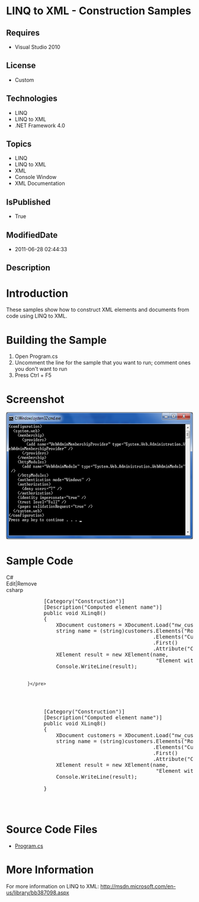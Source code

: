# LINQ to XML - Construction Samples
## Requires
* Visual Studio 2010
## License
* Custom
## Technologies
* LINQ
* LINQ to XML
* .NET Framework 4.0
## Topics
* LINQ
* LINQ to XML
* XML
* Console Window
* XML Documentation
## IsPublished
* True
## ModifiedDate
* 2011-06-28 02:44:33
## Description

<h1>Introduction</h1>
<p>These samples show how to construct XML elements and documents from code using LINQ to XML.</p>
<h1><span>Building the Sample</span></h1>
<ol>
<li>Open Program.cs </li><li>Uncomment the line for the sample that you want to run; comment ones you don't want to run
</li><li>Press Ctrl &#43; F5 </li></ol>
<h1>Screenshot</h1>
<p><img src="23878-screenshot.png" alt="" width="677" height="342"></p>
<h1>Sample Code</h1>
<div class="scriptcode">
<div class="pluginEditHolder" pluginCommand="mceScriptCode">
<div class="title"><span>C#</span></div>
<div class="pluginLinkHolder"><span class="pluginEditHolderLink">Edit</span>|<span class="pluginRemoveHolderLink">Remove</span></div>
<span class="hidden">csharp</span>
<pre class="hidden">            [Category(&quot;Construction&quot;)]
            [Description(&quot;Computed element name&quot;)]
            public void XLinq8()
            {
                XDocument customers = XDocument.Load(&quot;nw_customers.xml&quot;);
                string name = (string)customers.Elements(&quot;Root&quot;)
                                               .Elements(&quot;Customers&quot;)
                                               .First()
                                               .Attribute(&quot;CustomerID&quot;);
                XElement result = new XElement(name,
                                                &quot;Element with a computed name&quot;);
                Console.WriteLine(result);

            }</pre>
<div class="preview">
<pre id="codePreview" class="csharp">&nbsp;&nbsp;&nbsp;&nbsp;&nbsp;&nbsp;&nbsp;&nbsp;&nbsp;&nbsp;&nbsp;&nbsp;[Category(<span class="cs__string">&quot;Construction&quot;</span>)]&nbsp;
&nbsp;&nbsp;&nbsp;&nbsp;&nbsp;&nbsp;&nbsp;&nbsp;&nbsp;&nbsp;&nbsp;&nbsp;[Description(<span class="cs__string">&quot;Computed&nbsp;element&nbsp;name&quot;</span>)]&nbsp;
&nbsp;&nbsp;&nbsp;&nbsp;&nbsp;&nbsp;&nbsp;&nbsp;&nbsp;&nbsp;&nbsp;&nbsp;<span class="cs__keyword">public</span>&nbsp;<span class="cs__keyword">void</span>&nbsp;XLinq8()&nbsp;
&nbsp;&nbsp;&nbsp;&nbsp;&nbsp;&nbsp;&nbsp;&nbsp;&nbsp;&nbsp;&nbsp;&nbsp;{&nbsp;
&nbsp;&nbsp;&nbsp;&nbsp;&nbsp;&nbsp;&nbsp;&nbsp;&nbsp;&nbsp;&nbsp;&nbsp;&nbsp;&nbsp;&nbsp;&nbsp;XDocument&nbsp;customers&nbsp;=&nbsp;XDocument.Load(<span class="cs__string">&quot;nw_customers.xml&quot;</span>);&nbsp;
&nbsp;&nbsp;&nbsp;&nbsp;&nbsp;&nbsp;&nbsp;&nbsp;&nbsp;&nbsp;&nbsp;&nbsp;&nbsp;&nbsp;&nbsp;&nbsp;<span class="cs__keyword">string</span>&nbsp;name&nbsp;=&nbsp;(<span class="cs__keyword">string</span>)customers.Elements(<span class="cs__string">&quot;Root&quot;</span>)&nbsp;
&nbsp;&nbsp;&nbsp;&nbsp;&nbsp;&nbsp;&nbsp;&nbsp;&nbsp;&nbsp;&nbsp;&nbsp;&nbsp;&nbsp;&nbsp;&nbsp;&nbsp;&nbsp;&nbsp;&nbsp;&nbsp;&nbsp;&nbsp;&nbsp;&nbsp;&nbsp;&nbsp;&nbsp;&nbsp;&nbsp;&nbsp;&nbsp;&nbsp;&nbsp;&nbsp;&nbsp;&nbsp;&nbsp;&nbsp;&nbsp;&nbsp;&nbsp;&nbsp;&nbsp;&nbsp;&nbsp;&nbsp;.Elements(<span class="cs__string">&quot;Customers&quot;</span>)&nbsp;
&nbsp;&nbsp;&nbsp;&nbsp;&nbsp;&nbsp;&nbsp;&nbsp;&nbsp;&nbsp;&nbsp;&nbsp;&nbsp;&nbsp;&nbsp;&nbsp;&nbsp;&nbsp;&nbsp;&nbsp;&nbsp;&nbsp;&nbsp;&nbsp;&nbsp;&nbsp;&nbsp;&nbsp;&nbsp;&nbsp;&nbsp;&nbsp;&nbsp;&nbsp;&nbsp;&nbsp;&nbsp;&nbsp;&nbsp;&nbsp;&nbsp;&nbsp;&nbsp;&nbsp;&nbsp;&nbsp;&nbsp;.First()&nbsp;
&nbsp;&nbsp;&nbsp;&nbsp;&nbsp;&nbsp;&nbsp;&nbsp;&nbsp;&nbsp;&nbsp;&nbsp;&nbsp;&nbsp;&nbsp;&nbsp;&nbsp;&nbsp;&nbsp;&nbsp;&nbsp;&nbsp;&nbsp;&nbsp;&nbsp;&nbsp;&nbsp;&nbsp;&nbsp;&nbsp;&nbsp;&nbsp;&nbsp;&nbsp;&nbsp;&nbsp;&nbsp;&nbsp;&nbsp;&nbsp;&nbsp;&nbsp;&nbsp;&nbsp;&nbsp;&nbsp;&nbsp;.Attribute(<span class="cs__string">&quot;CustomerID&quot;</span>);&nbsp;
&nbsp;&nbsp;&nbsp;&nbsp;&nbsp;&nbsp;&nbsp;&nbsp;&nbsp;&nbsp;&nbsp;&nbsp;&nbsp;&nbsp;&nbsp;&nbsp;XElement&nbsp;result&nbsp;=&nbsp;<span class="cs__keyword">new</span>&nbsp;XElement(name,&nbsp;
&nbsp;&nbsp;&nbsp;&nbsp;&nbsp;&nbsp;&nbsp;&nbsp;&nbsp;&nbsp;&nbsp;&nbsp;&nbsp;&nbsp;&nbsp;&nbsp;&nbsp;&nbsp;&nbsp;&nbsp;&nbsp;&nbsp;&nbsp;&nbsp;&nbsp;&nbsp;&nbsp;&nbsp;&nbsp;&nbsp;&nbsp;&nbsp;&nbsp;&nbsp;&nbsp;&nbsp;&nbsp;&nbsp;&nbsp;&nbsp;&nbsp;&nbsp;&nbsp;&nbsp;&nbsp;&nbsp;&nbsp;&nbsp;<span class="cs__string">&quot;Element&nbsp;with&nbsp;a&nbsp;computed&nbsp;name&quot;</span>);&nbsp;
&nbsp;&nbsp;&nbsp;&nbsp;&nbsp;&nbsp;&nbsp;&nbsp;&nbsp;&nbsp;&nbsp;&nbsp;&nbsp;&nbsp;&nbsp;&nbsp;Console.WriteLine(result);&nbsp;
&nbsp;
&nbsp;&nbsp;&nbsp;&nbsp;&nbsp;&nbsp;&nbsp;&nbsp;&nbsp;&nbsp;&nbsp;&nbsp;}</pre>
</div>
</div>
</div>
<h1><span>Source Code Files</span></h1>
<ul>
<li><a class="browseFile" href="sourcecode?fileId=23879&pathId=1469735100">Program.cs</a>
</li></ul>
<h1>More Information</h1>
<p>For more information on LINQ to XML: <a href="http://msdn.microsoft.com/en-us/library/bb387098.aspx" target="_blank">
http://msdn.microsoft.com/en-us/library/bb387098.aspx</a></p>
